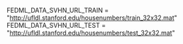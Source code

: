 FEDML_DATA_SVHN_URL_TRAIN = "http://ufldl.stanford.edu/housenumbers/train_32x32.mat"
FEDML_DATA_SVHN_URL_TEST = "http://ufldl.stanford.edu/housenumbers/test_32x32.mat"